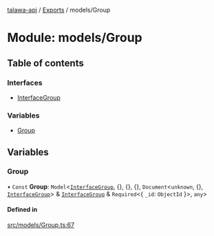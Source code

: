 [talawa-api](../README.md) / [Exports](../modules.md) / models/Group

# Module: models/Group

## Table of contents

### Interfaces

- [InterfaceGroup](../interfaces/models_Group.InterfaceGroup.md)

### Variables

- [Group](models_Group.md#group)

## Variables

### Group

• `Const` **Group**: `Model`\<[`InterfaceGroup`](../interfaces/models_Group.InterfaceGroup.md), \{\}, \{\}, \{\}, `Document`\<`unknown`, \{\}, [`InterfaceGroup`](../interfaces/models_Group.InterfaceGroup.md)\> & [`InterfaceGroup`](../interfaces/models_Group.InterfaceGroup.md) & `Required`\<\{ `_id`: `ObjectId`  \}\>, `any`\>

#### Defined in

[src/models/Group.ts:67](https://github.com/PalisadoesFoundation/talawa-api/blob/708df7e/src/models/Group.ts#L67)
